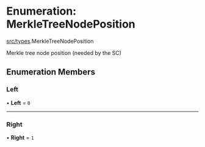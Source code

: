 # Enumeration: MerkleTreeNodePosition

[src/types](../modules/src_types.md).MerkleTreeNodePosition

Merkle tree node position (needed by the SC)

## Enumeration Members

### Left

• **Left** = ``0``

___

### Right

• **Right** = ``1``
